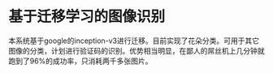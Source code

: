 # 基于迁移学习的图像识别

本系统基于google的inception-v3进行迁移。目前实现了花朵分类。可用于其它图像的分类，计划进行验证码的识别。优势相当明显，在鄙人的屌丝机上几分钟就跑到了96%的成功率，只消耗两千多张图片。
